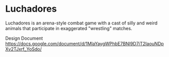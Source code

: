 # Luchadores

Luchadores is an arena-style combat game with a cast of silly and weird animals that participate in exaggerated "wrestling" matches.

Design Document
https://docs.google.com/document/d/1MlaYaygWPhbE7BNI9D7iT2IaouNDpXv2TJxrf_YoSdo/